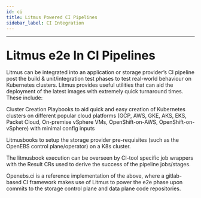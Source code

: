 ```yaml
---
id: ci
title: Litmus Powered CI Pipelines
sidebar_label: CI Integration 
---
```

------

## <font size="6">Litmus e2e In CI Pipelines</font>

Litmus can be integrated into an application or storage provider’s CI pipeline post 
the build & unit/integration test phases to test real-world behaviour on Kubernetes 
clusters. Litmus provides useful utilities that can aid the deployment of the latest 
images with extremely quick turnaround times. These include: 

Cluster Creation Playbooks to aid quick and easy creation of Kubernetes clusters on 
different popular cloud platforms (GCP, AWS, GKE, AKS, EKS, Packet Cloud, On-premise 
vSphere VMs, OpenShift-on-AWS, OpenShift-on-vSphere) with minimal config inputs 

Litmusbooks to setup the storage provider pre-requisites (such as the OpenEBS control 
plane/operator) on a K8s cluster. 

The litmusbook execution can be overseen by CI-tool specific job wrappers with the 
Result CRs used to derive the success of the pipeline jobs/stages.

Openebs.ci is a reference implementation of the above, where a gitlab-based CI framework 
makes use of Litmus to power the e2e phase upon commits to the storage control plane 
and data plane code repositories.


<!-- Hotjar Tracking Code for https://docs.openebs.io -->

<script>
   (function(h,o,t,j,a,r){
       h.hj=h.hj||function(){(h.hj.q=h.hj.q||[]).push(arguments)};
       h._hjSettings={hjid:785693,hjsv:6};
       a=o.getElementsByTagName('head')[0];
       r=o.createElement('script');r.async=1;
       r.src=t+h._hjSettings.hjid+j+h._hjSettings.hjsv;
       a.appendChild(r);
   })(window,document,'https://static.hotjar.com/c/hotjar-','.js?sv=');
</script>


<!-- Global site tag (gtag.js) - Google Analytics -->

<script async src="https://www.googletagmanager.com/gtag/js?id=UA-92076314-12"></script>
<script>
  window.dataLayer = window.dataLayer || [];
  function gtag(){dataLayer.push(arguments);}
  gtag('js', new Date());

  gtag('config', 'UA-92076314-12');
</script>
